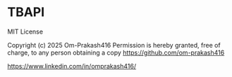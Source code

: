 # TBAPI
MIT License

Copyright (c) 2025 Om-Prakash416
Permission is hereby granted, free of charge, to any person obtaining a copy
https://github.com/om-prakash416

https://www.linkedin.com/in/omprakash416/